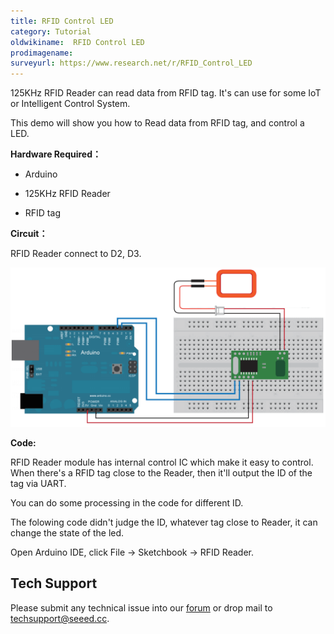 ```yaml
---
title: RFID Control LED
category: Tutorial
oldwikiname:  RFID Control LED
prodimagename:
surveyurl: https://www.research.net/r/RFID_Control_LED
---
```


125KHz RFID Reader can read data from RFID tag. It's can use for some IoT or Intelligent Control System.

This demo will show you how to Read data from RFID tag, and control a LED.

**Hardware Required：**

*   Arduino

*   125KHz RFID Reader

*   RFID tag

**Circuit：**

RFID Reader connect to D2, D3.

![](https://github.com/SeeedDocument/RFID_Control_LED/raw/master/img/Sidekick_39_1.png)

**Code:**

RFID Reader module has internal control IC which make it easy to control. When there's a RFID tag close to the Reader, then it'll output the ID of the tag via UART.

You can do some processing in the code for different ID.

The folowing code didn't judge the ID, whatever tag close to Reader, it can change the state of the led.

Open Arduino IDE, click File -&gt; Sketchbook -&gt; RFID Reader.

## Tech Support
Please submit any technical issue into our [forum](http://forum.seeedstudio.com/) or drop mail to techsupport@seeed.cc. 